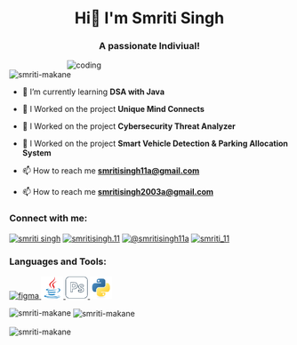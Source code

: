 <h1 align="center">Hi👋 I'm Smriti Singh</h1>
<h3 align="center">A passionate Indiviual!</h3>

<img align="right" alt="coding" width="400" src="https://user-images.githubusercontent.com/55389276/140866485-8fb1c876-9a8f-4d6a-98dc-08c4981eaf70.gif">


<p align="left"> <img src="https://komarev.com/ghpvc/?username=smriti-makane&label=Profile%20views&color=0e75b6&style=flat" alt="smriti-makane" /> </p>

- 🌱 I’m currently learning **DSA with Java**

- 🤝 I Worked on the project **Unique Mind Connects**  

- 🤝 I Worked on the project **Cybersecurity Threat Analyzer**

- 🤝 I Worked on the project **Smart Vehicle Detection & Parking Allocation System**

- 📫 How to reach me **smritisingh11a@gmail.com**

- 📫 How to reach me **smritisingh2003a@gmail.com**

<h3 align="left">Connect with me:</h3>
<p align="left">
<a href="https://linkedin.com/in/smriti singh" target="blank"><img align="center" src="https://raw.githubusercontent.com/rahuldkjain/github-profile-readme-generator/master/src/images/icons/Social/linked-in-alt.svg" alt="smriti singh" height="30" width="40" /></a>
<a href="https://instagram.com/smritisingh.11" target="blank"><img align="center" src="https://raw.githubusercontent.com/rahuldkjain/github-profile-readme-generator/master/src/images/icons/Social/instagram.svg" alt="smritisingh.11" height="30" width="40" /></a>
<a href="https://www.hackerrank.com/@smritisingh11a" target="blank"><img align="center" src="https://raw.githubusercontent.com/rahuldkjain/github-profile-readme-generator/master/src/images/icons/Social/hackerrank.svg" alt="@smritisingh11a" height="30" width="40" /></a>
<a href="https://www.leetcode.com/smriti_11" target="blank"><img align="center" src="https://raw.githubusercontent.com/rahuldkjain/github-profile-readme-generator/master/src/images/icons/Social/leet-code.svg" alt="smriti_11" height="30" width="40" /></a>
</p>

<h3 align="left">Languages and Tools:</h3>
<p align="left"> <a href="https://www.figma.com/" target="_blank" rel="noreferrer"> <img src="https://www.vectorlogo.zone/logos/figma/figma-icon.svg" alt="figma" width="40" height="40"/> </a> <a href="https://www.java.com" target="_blank" rel="noreferrer"> <img src="https://raw.githubusercontent.com/devicons/devicon/master/icons/java/java-original.svg" alt="java" width="40" height="40"/> </a> <a href="https://www.photoshop.com/en" target="_blank" rel="noreferrer"> <img src="https://raw.githubusercontent.com/devicons/devicon/master/icons/photoshop/photoshop-line.svg" alt="photoshop" width="40" height="40"/> </a> <a href="https://www.python.org" target="_blank" rel="noreferrer"> <img src="https://raw.githubusercontent.com/devicons/devicon/master/icons/python/python-original.svg" alt="python" width="40" height="40"/> </a> </p>

<p><img align="left" src="https://github-readme-stats.vercel.app/api/top-langs?username=smriti-makane&show_icons=true&locale=en&layout=compact" alt="smriti-makane" /></p>

<p>&nbsp;<img align="center" src="https://github-readme-stats.vercel.app/api?username=smriti-makane&show_icons=true&locale=en" alt="smriti-makane" /></p>

<p><img align="center" src="https://github-readme-streak-stats.herokuapp.com/?user=smriti-makane&" alt="smriti-makane" /></p>
